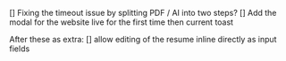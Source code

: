 [] Fixing the timeout issue by splitting PDF / AI into two steps?
[] Add the modal for the website live for the first time then current toast

After these as extra:
[] allow editing of the resume inline directly as input fields
